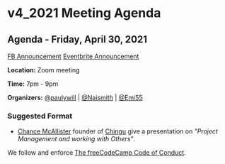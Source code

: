 # v4_2021 Meeting Agenda

## Agenda - Friday, April 30, 2021

[FB Announcement]()
[Eventbrite Announcement]()

**Location:** Zoom meeting

**Time:** 7pm - 9pm

**Organizers:** [@paulywill](https://github.com/paulywill) | [@Naismith](https://github.com/naismith) | [@Emi55](https://github.com/Emi55)

### Suggested Format

- [Chance McAllister](https://www.linkedin.com/in/chance-mcallister-104367b5/) founder of [Chingu](https://chingu.io/) give a presentation on _"Project Management and working with Others"_.

We follow and enforce [The freeCodeCamp Code of Conduct](https://www.freecodecamp.org/news/code-of-conduct/).
